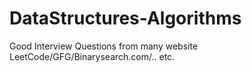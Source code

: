 # DataStructures-Algorithms
Good Interview Questions from many website LeetCode/GFG/Binarysearch.com/..  etc.
